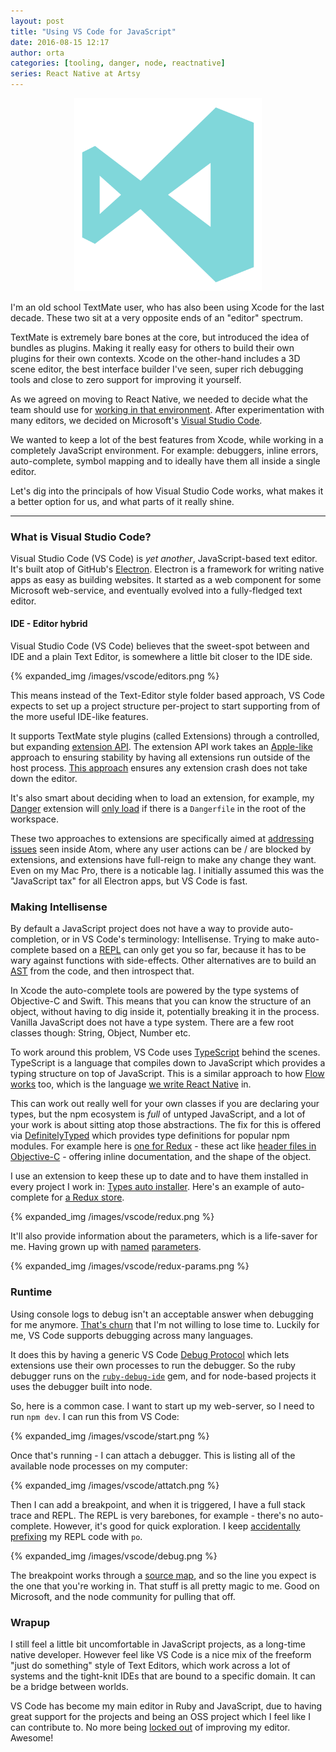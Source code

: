 ```yaml
---
layout: post
title: "Using VS Code for JavaScript"
date: 2016-08-15 12:17
author: orta
categories: [tooling, danger, node, reactnative]
series: React Native at Artsy
---
```


<center>
 <img src="/images/vscode/vscode_logo_artsy.svg" style="width:300px;">
</center>

I'm an old school TextMate user, who has also been using Xcode for the last decade. These two sit at a very opposite ends of an "editor" spectrum. 

TextMate is extremely bare bones at the core, but introduced the idea of bundles as plugins. Making it really easy for others to build their own plugins for their own contexts. Xcode on the other-hand includes a 3D scene editor, the best interface builder I've seen, super rich debugging tools and close to zero support for improving it yourself.

As we agreed on moving to React Native, we needed to decide what the team should use for [working in that environment][emission_vscode_docs]. After experimentation with many editors, we decided on Microsoft's [Visual Studio Code][vs_code].

We wanted to keep a lot of the best features from Xcode, while working in a completely JavaScript environment. For example: debuggers, inline errors, auto-complete, symbol mapping and to ideally have them all inside a single editor.

Let's dig into the principals of how Visual Studio Code works, what makes it a better option for us, and what parts of it really shine.

<!-- more -->

---

### What is Visual Studio Code?

Visual Studio Code (VS Code) is _yet another_, JavaScript-based text editor. It's built atop of GitHub's [Electron][electron]. Electron is a framework for writing native apps as easy as building websites. It started as a web component for some Microsoft web-service, and eventually evolved into a fully-fledged text editor.  

#### IDE - Editor hybrid

Visual Studio Code (VS Code) believes that the sweet-spot between and IDE and a plain Text Editor, is somewhere a little bit closer to the IDE side.

{% expanded_img /images/vscode/editors.png %}

This means instead of the Text-Editor style folder based approach, VS Code expects to set up a project structure per-project to start supporting from of the more useful IDE-like features. 

It supports TextMate style plugins (called Extensions) through a controlled, but expanding [extension API][vs_extensions]. The extension API work takes an [Apple-like][xpc] approach to ensuring stability by having all extensions run outside of the host process. [This approach][extensions_approach] ensures any extension crash does not take down the editor. 

It's also smart about deciding when to load an extension, for example, my [Danger][danger_code] extension will [only load][danger_vscode_load] if there is a `Dangerfile` in the root of the workspace.

These two approaches to extensions are specifically aimed at [addressing issues][atom_slow] seen inside Atom, where any user actions can be / are blocked by extensions, and extensions have full-reign to make any change they want. Even on my Mac Pro, there is a noticable lag. I initially assumed this was the "JavaScript tax" for all Electron apps, but VS Code is fast. 

### Making Intellisense

By default a JavaScript project does not have a way to provide auto-completion, or in VS Code's terminology: Intellisense. Trying to make auto-complete based on a [REPL][repl] can only get you so far, because it has to be wary against functions with side-effects. Other alternatives are to build an [AST][ast] from the code, and then introspect that. 

In Xcode the auto-complete tools are powered by the type systems of Objective-C and Swift. This means that you can know the structure of an object, without having to dig inside it, potentially breaking it in the process. Vanilla JavaScript does not have a type system. There are a few root classes though: String, Object, Number etc.

To work around this problem, VS Code uses [TypeScript][ts] behind the scenes. TypeScript is a language that compiles down to JavaScript which provides a typing structure on top of JavaScript. This is a similar approach to how [Flow works][flow] too, which is the language [we write React Native][flow_pr] in. 

This can work out really well for your own classes if you are declaring your types, but the npm ecosystem is _full_ of untyped JavaScript, and a lot of your work is about sitting atop those abstractions. The fix for this is offered via [DefinitelyTyped][dt] which provides type definitions for popular npm modules. For example here is [one for Redux][dt_redux] - these act like [header files in Objective-C][switch_header] - offering inline documentation, and the shape of the object.

I use an extension to keep these up to date and to have them installed in every project I work in: [Types auto installer][types]. Here's an example of auto-complete for [a Redux store][redux_store].

{% expanded_img /images/vscode/redux.png %}

It'll also provide information about the parameters, which is a life-saver for me. Having grown up with [named][swift_params] [parameters][ruby_params].

{% expanded_img /images/vscode/redux-params.png %}

### Runtime 

Using console logs to debug isn't an acceptable answer when debugging for me anymore. [That's churn][churn] that I'm not willing to lose time to. Luckily for me, VS Code supports debugging across many languages.

It does this by having a generic VS Code [Debug Protocol][vscode_debug] which lets extensions use their own processes to run the debugger. So the ruby debugger runs on the [`ruby-debug-ide`][ruby_debug] gem, and for node-based projects it uses the debugger built into node.

So, here is a common case. I want to start up my web-server, so I need to run `npm dev`. I can run this from VS Code:

{% expanded_img /images/vscode/start.png %}

Once that's running - I can attach a debugger. This is listing all of the available node processes on my computer:

{% expanded_img /images/vscode/attatch.png %}

Then I can add a breakpoint, and when it is triggered, I have a full stack trace and REPL. The REPL is very barebones, for example - there's no auto-complete. However, it's good for quick exploration. I keep [accidentally prefixing][po] my REPL code with `po`.  

{% expanded_img /images/vscode/debug.png %}

The breakpoint works through a [source map][source_map], and so the line you expect is the one that you're working in. That stuff is all pretty magic to me. Good on Microsoft, and the node community for pulling that off.

### Wrapup

I still feel a little bit uncomfortable in JavaScript projects, as a long-time native developer. However feel like VS Code is a nice mix of the freeform "just do something" style of Text Editors, which work across a lot of systems and the tight-knit IDEs that are bound to a specific domain. It can be a bridge between worlds. 

VS Code has become my main editor in Ruby and JavaScript, due to having great support for the projects and being an OSS project which I feel like I can contribute to. No more being [locked out][xcode8] of improving my editor. Awesome!

[danger_tweet]: https://github.com/rubyide/vscode-ruby/pull/41
[vs_code]: https://code.visualstudio.com/ 
[electron]: http://electron.atom.io 
[nav]: https://github.com/artsy/team-navigator
[repl]: https://en.wikipedia.org/wiki/Read–eval–print_loop
[ast]: http://jointjs.com/demos/javascript-ast
[ts]: http://www.typescriptlang.org
[flow]: https://flowtype.org
[flow_pr]: https://github.com/artsy/emission/pull/220
[dt]: http://definitelytyped.org
[dt_redux]: https://github.com/DefinitelyTyped/DefinitelyTyped/blob/master/redux/redux.d.ts
[switch_header]: https://github.com/artsy/eigen/blob/master/Artsy/App/ARSwitchBoard.h
[types]: https://marketplace.visualstudio.com/items?itemName=jvitor83.types-autoinstaller
[redux_store]: http://redux.js.org/docs/api/Store.html
[swift_params]: https://developer.apple.com/library/ios/documentation/Swift/Conceptual/Swift_Programming_Language/Functions.html
[ruby_params]: https://robots.thoughtbot.com/ruby-2-keyword-arguments
[churn]: http://blog.cleancoder.com/uncle-bob/2016/07/27/TheChurn.html
[vs_extensions]: https://code.visualstudio.com/docs/extensions/overview
[extensions_approach]: https://code.visualstudio.com/docs/extensions/our-approach
[xpc]: https://developer.apple.com/library/mac/documentation/MacOSX/Conceptual/BPSystemStartup/Chapters/CreatingXPCServices.html
[danger_code]: https://marketplace.visualstudio.com/items?itemName=Orta.vscode-danger
[danger_vscode_load]: https://github.com/orta/vscode-danger/blob/a21ccc101b2b1c1be595b10565bca9c88242fb6f/package.json#L18-L20
[atom_slow]: https://discuss.atom.io/t/why-is-atom-so-slow/11376
[vscode_debug]: https://code.visualstudio.com/docs/extensions/example-debuggers
[ruby_debug]: https://github.com/rubyide/vscode-ruby#debugger
[po]: https://www.objc.io/issues/19-debugging/lldb-debugging/#printing-objects
[xcode8]: https://github.com/alcatraz/Alcatraz/issues/475
[emission_vscode_docs]: https://github.com/artsy/emission/blob/master/docs/vscode.md
[source_map]: http://blog.teamtreehouse.com/introduction-source-maps

